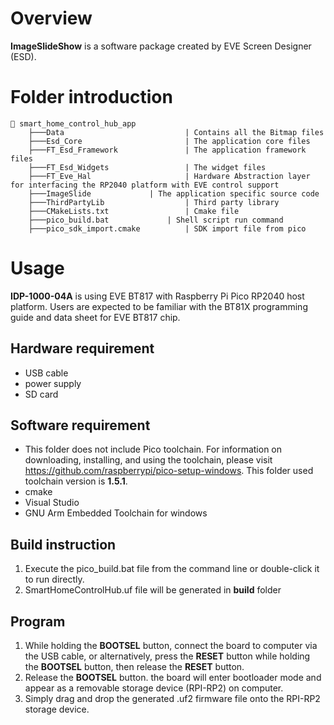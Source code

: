 # Overview

**ImageSlideShow** is a software package created by EVE Screen Designer (ESD).

# Folder introduction
```
📂 smart_home_control_hub_app
    ├───Data                           | Contains all the Bitmap files
    ├───Esd_Core                       | The application core files
    ├───FT_Esd_Framework               | The application framework files
    ├───FT_Esd_Widgets                 | The widget files
    ├───FT_Eve_Hal                     | Hardware Abstraction layer for interfacing the RP2040 platform with EVE control support
    ├───ImageSlide		       | The application specific source code
    ├───ThirdPartyLib                  | Third party library
    ├───CMakeLists.txt                 | Cmake file
    ├───pico_build.bat		       | Shell script run command
    ├───pico_sdk_import.cmake          | SDK import file from pico
```
# Usage
**IDP-1000-04A** is using EVE BT817 with Raspberry Pi Pico RP2040 host platform. Users are expected to be familiar with the BT81X programming guide and data sheet for EVE BT817 chip.

## Hardware requirement
* USB cable
* power supply
* SD card 




## Software requirement
* This folder does not include Pico toolchain. For information on downloading, installing, and using the toolchain, please visit https://github.com/raspberrypi/pico-setup-windows. This folder used toolchain version is **1.5.1**.
* cmake
* Visual Studio
* GNU Arm Embedded Toolchain for windows

## Build instruction
1. Execute the pico_build.bat file from the command line or double-click it to run directly.
2. SmartHomeControlHub.uf file will be generated in **build** folder

## Program
1. While holding the **BOOTSEL** button, connect the board to computer via the USB cable, or alternatively, press the **RESET** button while holding the **BOOTSEL** button, then release the **RESET** button.
2. Release the **BOOTSEL** button. the board will enter bootloader mode and appear as a removable storage device (RPI-RP2) on computer.
3. Simply drag and drop the generated .uf2 firmware file onto the RPI-RP2 storage device.
